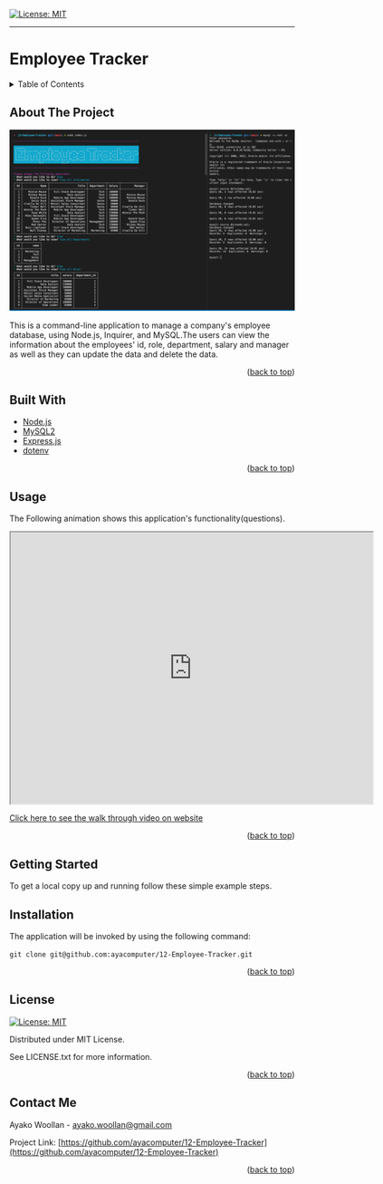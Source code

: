 
[![License: MIT](https://img.shields.io/badge/License-MIT-yellow.svg)](https://opensource.org/licenses/MIT)

---
  
# Employee Tracker
<details>
  
<summary>Table of Contents</summary>

  
<ol>
  
<li>
  
<a href="#about-the-project">About The Project</a></li>

  
<ul>
  
<li><a href="#built-with">Built With</a></li>

<li><a href="#usage">Usage</a></>
</ul>

</li>

<li>

<a href="#getting-started">Getting Started</a>

<ul>

<li><a href="#installation">Installation</a>

</ul>

</li>
<li><a href="#license">License</a></>
  
<li><a href="#contact">Contact</a></>
  
</ol>
  
</details>

 ## About The Project


 ![This is an image of the product.](./assets/product.png)


This is a command-line application to manage a company's employee database, using Node.js, Inquirer, and MySQL.The users can view the information about the employees' id, role, department, salary and manager as well as they can update the data and delete the data.

<p align = "right">(<a href="#top">back to top</a>)</>

 ## Built With
* [Node.js](https://nodejs.org/) 
* [MySQL2](https://www.npmjs.com/package/mysql2) 
* [Express.js](https://www.npmjs.com/package/express) 
* [dotenv](https://www.npmjs.com/package/dotenv) 

<p align = "right"> (<a href="#top">back to top</a>)</>

## Usage

  The Following animation shows this application's functionality(questions).

<iframe align ="center" src="https://drive.google.com/file/d/1nksW-2mFCZvWos0xTo0kthkxhypIUfgC/preview" width="640" height="480" allow="autoplay"></iframe>

[Click here to see the walk through video on website](https://drive.google.com/file/d/1nksW-2mFCZvWos0xTo0kthkxhypIUfgC/view)

<p align ="right">(<a href="#top">back to top</a>)</>

## Getting Started

To get a local copy up and running follow these simple example steps.

 ## Installation

 The application will be invoked by using the following command:


 `git clone git@github.com:ayacomputer/12-Employee-Tracker.git`

<p align="right">(<a href="#top">back to top</a>)</>

## License

[![License: MIT](https://img.shields.io/badge/License-MIT-yellow.svg)](https://opensource.org/licenses/MIT)

Distributed under MIT License.

See LICENSE.txt for more information.

<p align ="right">(<a href="#top">back to top</a>)</>

 ## Contact Me

Ayako Woollan - ayako.woollan@gmail.com

Project Link: [https://github.com/ayacomputer/12-Employee-Tracker](https://github.com/ayacomputer/12-Employee-Tracker)

<p align="right">(<a href="#top">back to top</a>)</>
